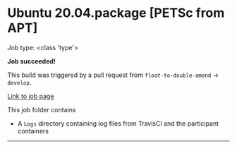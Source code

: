# Ubuntu 20.04.package [PETSc from APT]

Job type: <class 'type'>



**Job succeeded!**



This build was triggered by a pull request from `float-to-double-amend` → `develop`.



[Link to job page]({[job_link]})


This job folder contains
- A `Logs` directory containing log files from TravisCI and the participant containers


---

